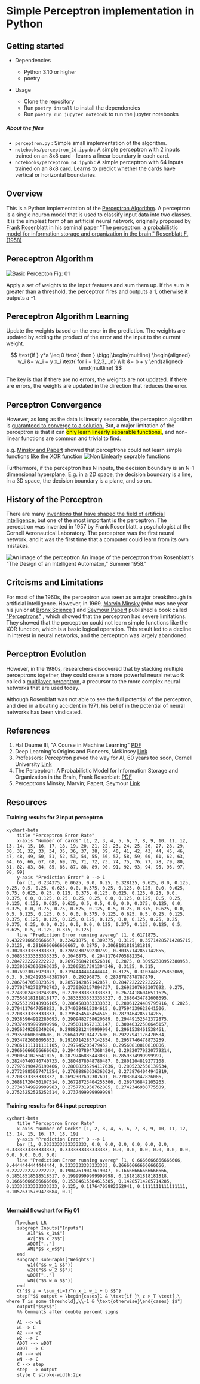 # Simple Perceptron implementation in Python

## Getting started

* Dependencies
    * Python 3.10 or higher
    * poetry

* Usage
    * Clone the repository
    * Run `poetry install` to install the dependencies
    * Run `poetry run jupyter notebook` to run the jupyter notebooks

##### About the files

* `perceptron.py` : Simple small implementation of the algorithm.
* `notebooks/perceptron_2d.ipynb` : A simple perceptron with 2 inputs trained on an 8x8 card - learns a linear boundary
  in each card.
* `notebooks/perceptron_64.ipynb` : A simple perceptron with 64 inputs trained on an 8x8 card. Learns to predict whether
  the cards have vertical or horizontal boundaries.

## Overview

This is a Python implementation of the [Perceptron Algorithm](https://en.wikipedia.org/wiki/Perceptron).
A perceptron is a single neuron model that is used to classify input data into two classes.
It is the simplest form of an artificial neural network, originally proposed
by [Frank Rosenblatt](https://en.wikipedia.org/wiki/Frank_Rosenblatt) in
his seminal
paper ["The perceptron: a probabilistic model for information storage and organization in the brain." Rosenblatt F.(1958)](https://www.ling.upenn.edu/courses/cogs501/Rosenblatt1958.pdf)

## Pereceptron Algorithm

![Basic Percepton](./static/perceptron.svg "Basic function of a perceptron")
Fig: 01

Apply a set of weights to the input features and sum them up. If the sum is greater than a threshold, the perceptron
fires and outputs a 1, otherwise it outputs a -1.

## Pereceptron Algorithm Learning

Update the weights based on the error in the prediction. The weights are updated by adding the product of the error and
the input to the current weight.

$$
\text{if } y*a \leq 0 \text{ then }
\bigg|\begin{multline}
\begin{aligned}
w_i &= w_i + y x_i \text{ for i = 1,2,3,..,n} \\
b &= b + y
\end{aligned}
\end{multline}
$$

The key is that if there are no errors, the weights are not updated.
If there are errors, the weights are updated in the direction that reduces the error.

## Perceptron Convergence

However, as long as the data is linearly separable, the perceptron algorithm
is [guaranteed to converge to a solution.](https://www.cs.cornell.edu/courses/cs4780/2018fa/lectures/lecturenote03.html#:~:text=The%20Perceptron%20was%20arguably%20the,%2C%20it%20will%20loop%20forever.)
But, a major limitation of the perceptron is that it can <mark>only learn linearly separable functions.</mark>,
and non-linear functions are common and trivial to find.

e.g. [Minsky and Papert](https://books.google.com/books/about/Perceptrons_Reissue_of_the_1988_Expanded.html?id=PLQ5DwAAQBAJ)
showed that perceptrons could not learn simple functions like the XOR function
![Non Linlearly seprable functions](static/nonseparable.png)

Furthermore, if the perceptron has N inputs, the decision boundary is an N-1 dimensional hyperplane. E.g. in a
2D space, the decision boundary is a line, in a 3D space, the decision boundary is a plane, and so on.

## History of the Perceptron

There are
many [inventions that have shaped the field of artificial intelligence](https://www.mckinsey.com/featured-insights/artificial-intelligence/deep-learnings-origins-and-pioneers),
but one of the most important is the perceptron. The perceptron was invented in 1957 by Frank Rosenblatt, a psychologist
at the Cornell Aeronautical
Laboratory. The perceptron was the first neural network, and it was the first time that a computer could learn from its
own mistakes.

![An image of the perceptron](./static/perceptron_diagram.png "An image of the perceptron from Rosenblatt's “The Design of an Intelligent Automaton,” Summer 1958.")
An image of the perceptron from Rosenblatt's “The Design of an Intelligent Automaton,” Summer 1958."

## Critcisms and Limitations

For most of the 1960s, the perceptron was seen as a major breakthrough in
artificial intelligence. However, in 1969, [Marvin Minsky](https://en.wikipedia.org/wiki/Marvin_Minsky)
(who was one year his junior at
[Bronx Science](https://en.wikipedia.org/wiki/Bronx_High_School_of_Science)
)
and [Seymour Papert](https://en.wikipedia.org/wiki/Seymour_Papert)
published a book called ["Perceptrons"](https://en.wikipedia.org/wiki/Perceptrons_(book))
, which showed that the perceptron had
severe limitations. They showed that the perceptron could not learn simple
functions like the XOR function, which is a basic logical operation. This
result led to a decline in interest in neural networks, and the perceptron
was largely abandoned.

## Perceptron Evolution

However, in the 1980s, researchers discovered that by stacking multiple
perceptrons together, they could create a more powerful neural network
called a [multilayer perceptron](https://en.wikipedia.org/wiki/Multilayer_perceptron), a precursor
to the more complex neural networks that are used today.

Although Rosenblatt was not able to see the full potential of the perceptron, and
died in a boating accident in 1971, his belief in the potential of neural networks has been vindicated.

## References

1. Hal Daumé III, "A Course in Machine Learning" [PDF](http://ciml.info/dl/v0_99/ciml-v0_99-ch04.pdf)
2. Deep Learning's Origins and Pioneers,
   McKinsey [Link](https://www.mckinsey.com/featured-insights/artificial-intelligence/deep-learnings-origins-and-pioneers)
3. Professors: Perceptron paved the way for AI, 60 years too soon, Cornell
   University [Link](https://news.cornell.edu/stories/2019/09/professors-perceptron-paved-way-ai-60-years-too-soon)
4. The Perceptron: A Probabilistic Model for Information Storage and Organization in the Brain, Frank
   Rosenblatt [PDF](https://www.ling.upenn.edu/courses/cogs501/Rosenblatt1958.pdf)
5. Perceptrons Minsky, Marvin; Papert,
   Seymour [Link](https://books.google.com/books/about/Perceptrons_Reissue_of_the_1988_Expanded.html?id=PLQ5DwAAQBAJ)

## Resources

#### Training results for 2 input perceptron

```mermaid
xychart-beta
    title "Perceptron Error Rate"
    x-axis "Number of cards" [1, 2, 3, 4, 5, 6, 7, 8, 9, 10, 11, 12, 13, 14, 15, 16, 17, 18, 19, 20, 21, 22, 23, 24, 25, 26, 27, 28, 29, 30, 31, 32, 33, 34, 35, 36, 37, 38, 39, 40, 41, 42, 43, 44, 45, 46, 47, 48, 49, 50, 51, 52, 53, 54, 55, 56, 57, 58, 59, 60, 61, 62, 63, 64, 65, 66, 67, 68, 69, 70, 71, 72, 73, 74, 75, 76, 77, 78, 79, 80, 81, 82, 83, 84, 85, 86, 87, 88, 89, 90, 91, 92, 93, 94, 95, 96, 97, 98, 99]
    y-axis "Prediction Error" 0 --> 1    
    bar [1, 0.234375, 0.0625, 0.0, 0.25, 0.328125, 0.625, 0.0, 0.125, 0.25, 0.5, 0.25, 0.625, 0.0, 0.375, 0.25, 0.125, 0.125, 0.0, 0.625, 0.75, 0.625, 0.25, 0.125, 0.375, 0.125, 0.625, 0.125, 0.25, 0.0, 0.375, 0.0, 0.125, 0.25, 0.25, 0.25, 0.0, 0.125, 0.125, 0.5, 0.25, 0.125, 0.125, 0.625, 0.625, 0.5, 0.5, 0.0, 0.0, 0.375, 0.125, 0.0, 0.375, 0.0, 0.75, 0.75, 0.625, 0.125, 0.5, 0.25, 0.375, 0.625, 0.0, 0.5, 0.125, 0.125, 0.5, 0.0, 0.375, 0.125, 0.625, 0.5, 0.25, 0.125, 0.375, 0.125, 0.125, 0.125, 0.125, 0.125, 0.0, 0.125, 0.25, 0.25, 0.375, 0.25, 0.0, 0.25, 0.0, 0.0, 0.125, 0.375, 0.125, 0.125, 0.5, 0.625, 0.5, 0.125, 0.375, 0.125]
    line "Prediction Error running avereg" [1, 0.6171875, 0.4322916666666667, 0.32421875, 0.309375, 0.3125, 0.35714285714285715, 0.3125, 0.2916666666666667, 0.2875, 0.3068181818181818, 0.3020833333333333, 0.3269230769230769, 0.30357142857142855, 0.30833333333333335, 0.3046875, 0.29411764705882354, 0.2847222222222222, 0.26973684210526316, 0.2875, 0.30952380952380953, 0.32386363636363635, 0.32065217391304346, 0.3125, 0.315, 0.3076923076923077, 0.3194444444444444, 0.3125, 0.3103448275862069, 0.3, 0.3024193548387097, 0.29296875, 0.2878787878787879, 0.2867647058823529, 0.2857142857142857, 0.2847222222222222, 0.27702702702702703, 0.2730263157894737, 0.2692307692307692, 0.275, 0.27439024390243905, 0.2708333333333333, 0.26744186046511625, 0.27556818181818177, 0.28333333333333327, 0.2880434782608695, 0.29255319148936165, 0.2864583333333333, 0.28061224489795916, 0.2825, 0.2794117647058823, 0.2740384615384615, 0.27594339622641506, 0.2708333333333333, 0.2795454545454545, 0.2879464285714285, 0.29385964912280693, 0.2909482758620689, 0.29449152542372875, 0.29374999999999996, 0.2950819672131147, 0.30040322580645157, 0.2956349206349206, 0.29882812499999994, 0.2961538461538461, 0.293560606060606, 0.29664179104477606, 0.29227941176470584, 0.2934782608695652, 0.29107142857142854, 0.2957746478873239, 0.29861111111111105, 0.297945205479452, 0.29560810810810806, 0.29666666666666663, 0.29440789473684204, 0.29220779220779214, 0.2900641025641025, 0.2879746835443037, 0.2859374999999999, 0.28240740740740733, 0.2804878048780487, 0.2801204819277108, 0.27976190476190466, 0.28088235294117636, 0.2805232558139534, 0.27729885057471254, 0.27698863636363624, 0.2738764044943819, 0.2708333333333332, 0.2692307692307691, 0.2703804347826086, 0.26881720430107514, 0.26728723404255306, 0.269736842105263, 0.27343749999999983, 0.2757731958762885, 0.2742346938775509, 0.27525252525252514, 0.2737499999999999]
```

#### Training results for 64 input perceptron

```mermaid
xychart-beta
    title "Perceptron Error Rate"
    x-axis "Number of Decks" [1, 2, 3, 4, 5, 6, 7, 8, 9, 10, 11, 12, 13, 14, 15, 16, 17, 18, 19]
    y-axis "Prediction Error" 0 --> 1    
    bar [1, 0.3333333333333333, 0.0, 0.0, 0.0, 0.0, 0.0, 0.0, 0.3333333333333333, 0.3333333333333333, 0.0, 0.0, 0.0, 0.0, 0.0, 0.0, 0.0, 0.0, 0.0, 0.0]
    line "Prediction Error running avereg" [1, 0.6666666666666666, 0.4444444444444444, 0.3333333333333333, 0.26666666666666666, 0.2222222222222222, 0.19047619047619047, 0.16666666666666666, 0.18518518518518517, 0.19999999999999998, 0.1818181818181818, 0.16666666666666666, 0.15384615384615385, 0.14285714285714285, 0.13333333333333333, 0.125, 0.11764705882352941, 0.1111111111111111, 0.10526315789473684, 0.1]
   
```
#### Mermaid flowchart for Fig 01

``` 
   flowchart LR
    subgraph Inputs["Inputs"]
        A1["$$ x_1$$"]
        A2["$$ x_2$$"]
        ADOT[".."]
        AN["$$ x_n$$"]
    end
    subgraph subGraph1["Weights"]
        w1(("$$ w_1 $$"))
        w2(("$$ w_2 $$"))
        wDOT[".."]
        wN(("$$ w_n $$"))
    end
    C{"$$ z = \sum_{i=1}^n x_i w_i + b $$"}
    step["$$ output = \begin{cases}1 & \text{if }\ z > T \text{,\ where T is some threshold},\\-1 & \text{otherwise}\end{cases} $$"]
    output["$$y$$"]
    %% Comments after double percent signs

    A1 --> w1 
    w1--> C
    A2 --> w2
    w2 --> C
    ADOT --> wDOT
    wDOT --> C
    AN --> wN
    wN --> C
    C --> step
    step --> output
    style C stroke-width:2px
```